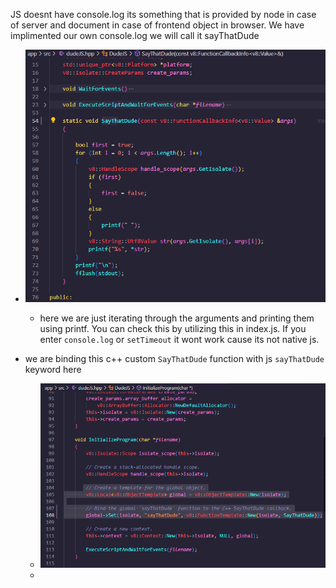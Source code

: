 JS doesnt have console.log  its something that is provided by node in case of server and document in case of frontend object in browser. We have implimented our own console.log we will call it sayThatDude

- ![Alt text](./images/explain-sayThatDude/image.png)
  - here we are just iterating through the arguments and printing them using printf. You can check this by utilizing this in index.js. If you enter `console.log` or `setTimeout` it wont work cause its not native js.

- we are binding this c++ custom `SayThatDude` function with js `sayThatDude` keyword here  
  - ![Alt text](./images/explain-sayThatDude/image-1.png)
  - 